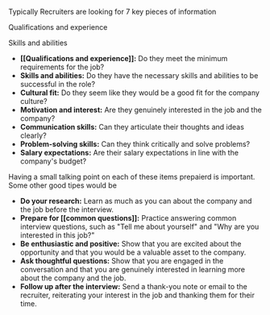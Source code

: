 Typically Recruiters are looking for 7 key pieces of information

Qualifications and experience

Skills and abilities
- **[[Qualifications and experience]]:** Do they meet the minimum requirements for the job?
- **Skills and abilities:** Do they have the necessary skills and abilities to be successful in the role?
- **Cultural fit:** Do they seem like they would be a good fit for the company culture?
- **Motivation and interest:** Are they genuinely interested in the job and the company?
- **Communication skills:** Can they articulate their thoughts and ideas clearly?
- **Problem-solving skills:** Can they think critically and solve problems?
- **Salary expectations:** Are their salary expectations in line with the company's budget?

Having a small talking point on each of these items prepaierd is important. Some other good tipes would be 

- **Do your research:** Learn as much as you can about the company and the job before the interview.
- **Prepare for [[common questions]]:** Practice answering common interview questions, such as "Tell me about yourself" and "Why are you interested in this job?"  
- **Be enthusiastic and positive:** Show that you are excited about the opportunity and that you would be a valuable asset to the company.  
- **Ask thoughtful questions:** Show that you are engaged in the conversation and that you are genuinely interested in learning more about the company and the job.
- **Follow up after the interview:** Send a thank-you note or email to the recruiter, reiterating your interest in the job and thanking them for their time.